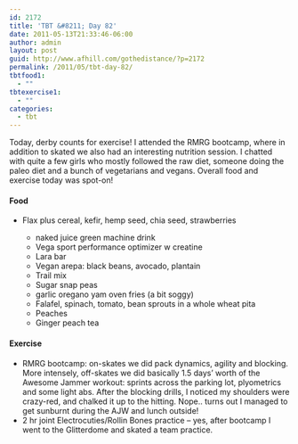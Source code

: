 ```yaml
---
id: 2172
title: 'TBT &#8211; Day 82'
date: 2011-05-13T21:33:46-06:00
author: admin
layout: post
guid: http://www.afhill.com/gothedistance/?p=2172
permalink: /2011/05/tbt-day-82/
tbtfood1:
  - ""
tbtexercise1:
  - ""
categories:
  - tbt
---
```

Today, derby counts for exercise! I attended the RMRG bootcamp, where in addition to skated we also had an interesting nutrition session. I chatted with quite a few girls who mostly followed the raw diet, someone doing the paleo diet and a bunch of vegetarians and vegans. Overall food and exercise today was spot-on!

#### Food

  * Flax plus cereal, kefir, hemp seed, chia seed, strawberries</l> 
      * naked juice green machine drink
      * Vega sport performance optimizer w creatine
      * Lara bar
      * Vegan arepa: black beans, avocado, plantain
      * Trail mix
      * Sugar snap peas
      * garlic oregano yam oven fries (a bit soggy)
      * Falafel, spinach, tomato, bean sprouts in a whole wheat pita
      * Peaches
      * Ginger peach tea</ul> 
    #### Exercise
    
      * RMRG bootcamp: on-skates we did pack dynamics, agility and blocking. More intensely, off-skates we did basically 1.5 days&#8217; worth of the Awesome Jammer workout: sprints across the parking lot, plyometrics and some light abs. After the blocking drills, I noticed my shoulders were crazy-red, and chalked it up to the hitting. Nope.. turns out I managed to get sunburnt during the AJW and lunch outside!
      * 2 hr joint Electrocuties/Rollin Bones practice &#8211; yes, after bootcamp I went to the Glitterdome and skated a team practice.